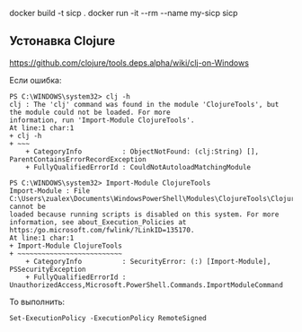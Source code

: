 docker build -t sicp .
docker run -it --rm --name my-sicp sicp

## Устонавка Clojure
https://github.com/clojure/tools.deps.alpha/wiki/clj-on-Windows


Если ошибка:
```
PS C:\WINDOWS\system32> clj -h
clj : The 'clj' command was found in the module 'ClojureTools', but the module could not be loaded. For more
information, run 'Import-Module ClojureTools'.
At line:1 char:1
+ clj -h
+ ~~~
    + CategoryInfo          : ObjectNotFound: (clj:String) [], ParentContainsErrorRecordException
    + FullyQualifiedErrorId : CouldNotAutoloadMatchingModule

PS C:\WINDOWS\system32> Import-Module ClojureTools
Import-Module : File C:\Users\zualex\Documents\WindowsPowerShell\Modules\ClojureTools\ClojureTools.psm1 cannot be
loaded because running scripts is disabled on this system. For more information, see about_Execution_Policies at
https:/go.microsoft.com/fwlink/?LinkID=135170.
At line:1 char:1
+ Import-Module ClojureTools
+ ~~~~~~~~~~~~~~~~~~~~~~~~~~
    + CategoryInfo          : SecurityError: (:) [Import-Module], PSSecurityException
    + FullyQualifiedErrorId : UnauthorizedAccess,Microsoft.PowerShell.Commands.ImportModuleCommand
```

То выполнить:
```
Set-ExecutionPolicy -ExecutionPolicy RemoteSigned
```